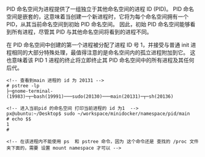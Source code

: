 <!--
 Copyright 2021 px
 
 Licensed under the Apache License, Version 2.0 (the "License");
 you may not use this file except in compliance with the License.
 You may obtain a copy of the License at
 
     http://www.apache.org/licenses/LICENSE-2.0
 
 Unless required by applicable law or agreed to in writing, software
 distributed under the License is distributed on an "AS IS" BASIS,
 WITHOUT WARRANTIES OR CONDITIONS OF ANY KIND, either express or implied.
 See the License for the specific language governing permissions and
 limitations under the License.
-->

PID 命名空间为进程提供了一组独立于其他命名空间的进程 ID (PID)。 
PID 命名空间是嵌套的，这意味着当创建一个新进程时，它将为每个命名空间拥有一个 PID，从其当前命名空间到初始 PID 命名空间。
因此，初始 PID 命名空间能够看到所有进程，尽管其 PID 与其他命名空间将看到的进程不同。

在 PID 命名空间中创建的第一个进程被分配了进程 ID 号 1，并接受与普通 init 进程相同的大部分特殊处理，最值得注意的是命名空间内的孤立进程附加到它。
这也意味着该 PID 1 进程的终止将立即终止其 PID 命名空间中的所有进程及其任何后代。


```
<!-- 查看到main 进程的 id 为 20131 -->
# pstree -lp 
├─gnome-terminal-(19983)─┬─bash(19991)───sudo(20130)───main(20131)─┬─sh(20136)

<!-- 进入当前pid 的命名空间 打印当前进程的 id 为1  -->
px@ubuntu:~/Desktop$ sudo ~/workspace/minidocker/namespace/pid/main
# echo $$
1
# 

<!-- 在该进程内不能使用 ps  和 pstree 命令，因为 这个命令还是 查找的 /proc 文件夹下面的，需要 设置 mount namespace 才可以 -->
```